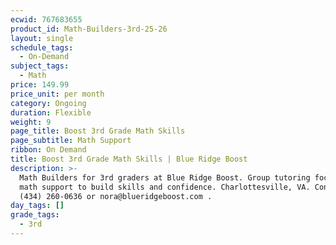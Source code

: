 ```yaml
---
ecwid: 767683655
product_id: Math-Builders-3rd-25-26
layout: single
schedule_tags:
  - On-Demand
subject_tags:
  - Math
price: 149.99
price_unit: per month
category: Ongoing
duration: Flexible
weight: 9
page_title: Boost 3rd Grade Math Skills
page_subtitle: Math Support
ribbon: On Demand
title: Boost 3rd Grade Math Skills | Blue Ridge Boost
description: >-
  Math Builders for 3rd graders at Blue Ridge Boost. Group tutoring focused on
  math support to build skills and confidence. Charlottesville, VA. Contact
  (434) 260-0636 or nora@blueridgeboost.com .
day_tags: []
grade_tags:
  - 3rd
---
```



